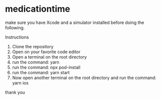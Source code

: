 # medicationtime

make sure you have Xcode and a simulator installed before doing the following.

Instructions 
1. Clone the repository 
2. Open on your favorite code editor 
3. Open a terminal on the root directory 
4. run the command: yarn 
5. run the command: npx pod-install
6. run the command: yarn start
7. Now open another terminal on the root directory and run the command: yarn ios 

thank you 
